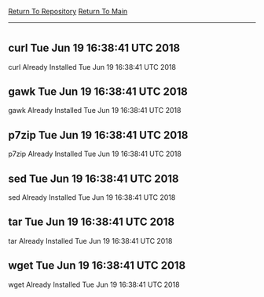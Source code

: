 [Return To Repository](https://github.com/deathbybandaid/piholeparser/)
[Return To Main](https://github.com/deathbybandaid/piholeparser/blob/master/RecentRunLogs/Mainlog.md)
____________________________________
# 
## curl Tue Jun 19 16:38:41 UTC 2018
curl Already Installed Tue Jun 19 16:38:41 UTC 2018
## gawk Tue Jun 19 16:38:41 UTC 2018
gawk Already Installed Tue Jun 19 16:38:41 UTC 2018
## p7zip Tue Jun 19 16:38:41 UTC 2018
p7zip Already Installed Tue Jun 19 16:38:41 UTC 2018
## sed Tue Jun 19 16:38:41 UTC 2018
sed Already Installed Tue Jun 19 16:38:41 UTC 2018
## tar Tue Jun 19 16:38:41 UTC 2018
tar Already Installed Tue Jun 19 16:38:41 UTC 2018
## wget Tue Jun 19 16:38:41 UTC 2018
wget Already Installed Tue Jun 19 16:38:41 UTC 2018
